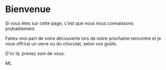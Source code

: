 # Bienvenue

Si vous êtes sur cette page, c'est que nous nous connaissons probablement.

Faites-moi part de votre découverte lors de notre prochaine rencontre et je vous offrirai un verre ou du chocolat, selon vos goûts.

D'ici là, prenez soin de vous.

ML
